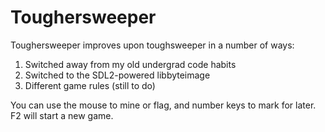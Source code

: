 Toughersweeper
============

Toughersweeper improves upon toughsweeper in a number of ways:

1. Switched away from my old undergrad code habits
2. Switched to the SDL2-powered libbyteimage
3. Different game rules (still to do)

You can use the mouse to mine or flag, and number keys to mark for later. F2 will start a new game.